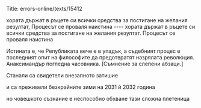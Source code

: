 Title: errors-online/texts/15412

хората държат в ръцете си всички средства за постигане на желания резултат, Процесът се проваля наистина ---- хората държат в ръцете си всички средства за постигане на желания резултат. Процесът се проваля наистина

Истината е, че Републиката вече е в упадък, а съдебният процес е последният опит на философите да предотвратят назрялата революция. Анаксимандър погледна часовника. [Съмнение за слепени абзаци.]

Станали са свидетели внезапното затишие

и са преживели безкрайните зими на 2031 й 2032 година

но човешкото съзнание е неспособно обхване тази сложна плетеница
